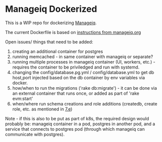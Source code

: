 # Manageiq Dockerized

This is a WIP repo for dockerizing [Manageiq](https://github.com/ManageIQ/manageiq).

The current Dockerfile is based on [instructions from manageiq.org](http://manageiq.org/community/install-from-source/)

Open issues/ things that need to be added:
<br>
1. creating an additional container for postgres <br>
2. running memcached - in same container with manageiq or separate? <br>
3. running multiple processes in manageiq container (UI, workers, etc.) - requires the container to be priviledged
and run with systemd. <br>
4. changing the config/database.pg.yml / config/database.yml to get db host,port injected based on the db container
by env variables via docker. <br>
5. how/when to run the migrations ('rake db:migrate') - it can be done via an external container that runs once,
or added as part of 'rake evm:start' <br>
6. when/where run schema creations and role additions (createdb, create role, etc. as mentioned in 
[7.e](http://manageiq.org/community/install-from-source/))

Note - if this is also to be put as part of k8s, the required design would probably be:
manageiq container in a pod, postgres in another pod, and a service that connects to postgres pod (through which manageiq
can communicate with postgres).
